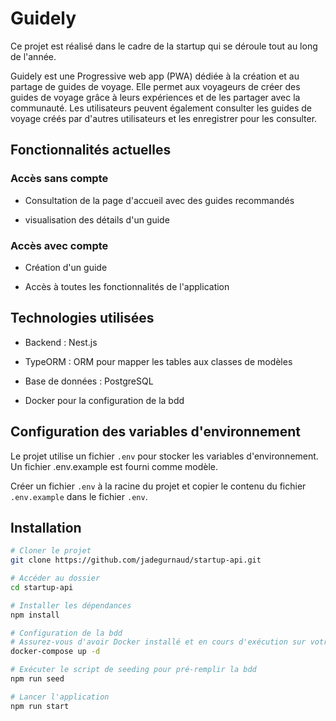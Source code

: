 # Guidely

Ce projet est réalisé dans le cadre de la startup qui se déroule tout au long de l'année.

Guidely est une Progressive web app (PWA) dédiée à la création et au partage de guides de voyage.
Elle permet aux voyageurs de créer des guides de voyage grâce à leurs expériences et de les partager avec la communauté.
Les utilisateurs peuvent également consulter les guides de voyage créés par d'autres utilisateurs et les enregistrer pour les consulter.

## Fonctionnalités actuelles

### Accès sans compte

- Consultation de la page d'accueil avec des guides recommandés

- visualisation des détails d'un guide

### Accès avec compte

- Création d'un guide

- Accès à toutes les fonctionnalités de l'application

## Technologies utilisées

- Backend : Nest.js

- TypeORM : ORM pour mapper les tables aux classes de modèles

- Base de données : PostgreSQL

- Docker pour la configuration de la bdd


## Configuration des variables d'environnement

Le projet utilise un fichier `.env` pour stocker les variables d'environnement.
Un fichier .env.example est fourni comme modèle.

Créer un fichier `.env` à la racine du projet et copier le contenu du fichier `.env.example` dans le fichier `.env`.

## Installation

```bash
# Cloner le projet
git clone https://github.com/jadegurnaud/startup-api.git

# Accéder au dossier
cd startup-api

# Installer les dépendances
npm install

# Configuration de la bdd
# Assurez-vous d'avoir Docker installé et en cours d'exécution sur votre machine
docker-compose up -d

# Exécuter le script de seeding pour pré-remplir la bdd
npm run seed

# Lancer l'application
npm run start
```